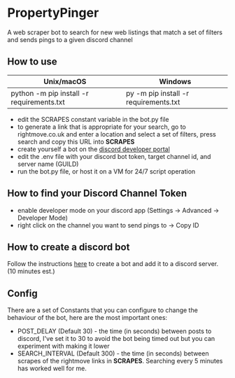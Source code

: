 # PropertyPinger
A web scraper bot to search for new web listings that match a set of filters and sends pings to a given discord channel

## How to use
| Unix/macOS  |   Windows   |
| ----------- | ----------- |
| python -m pip install -r requirements.txt | py -m pip install -r requirements.txt      |
* edit the SCRAPES constant variable in the bot.py file
* to generate a link that is appropriate for your search, go to rightmove.co.uk and enter a location and select a set of filters, press search and copy this URL into **SCRAPES**
* create yourself a bot on the [discord developer portal](https://discord.com/developers/docs/intro)
* edit the .env file with your discord bot token, target channel id, and server name (GUILD)
* run the bot.py file, or host it on a VM for 24/7 script operation

## How to find your Discord Channel Token
* enable developer mode on your discord app (Settings -> Advanced -> Developer Mode)
* right click on the channel you want to send pings to -> Copy ID

## How to create a discord bot 
Follow the instructions [here](https://realpython.com/how-to-make-a-discord-bot-python/) to create a bot and add it to a discord server. (10 minutes est.) 

## Config 
There are a set of Constants that you can configure to change the behaviour of the bot, here are the most important ones:
* POST_DELAY (Default 30) - the time (in seconds) between posts to discord, I've set it to 30 to avoid the bot being timed out but you can experiment with making it lower
* SEARCH_INTERVAL (Default 300) - the time (in seconds) between scrapes of the rightmove links in **SCRAPES**. Searching every 5 minutes has worked well for me. 

